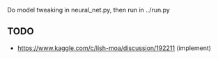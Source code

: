 Do model tweaking in neural_net.py, then run in ../run.py
## TODO
- https://www.kaggle.com/c/lish-moa/discussion/192211 (implement)
